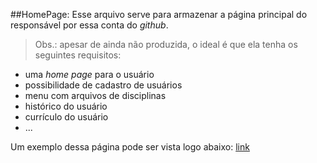 ##HomePage:
Esse arquivo serve para armazenar a página principal do responsável por essa conta do _github_.

> Obs.: apesar de ainda não produzida, o ideal é que ela tenha os seguintes requisitos:
- uma _home page_ para o usuário
- possibilidade de cadastro de usuários 
- menu com arquivos de disciplinas 
- histórico do usuário
- currículo do usuário 
- ...

Um exemplo dessa página pode ser vista logo abaixo:
[link](home.png)

